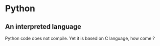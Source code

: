 # Python 

## An interpreted language

Python code does not compile. Yet it is based on C language, how come ?
